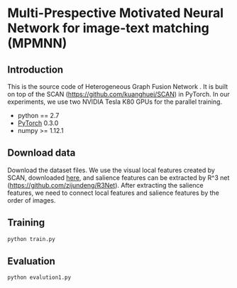 # Multi-Prespective Motivated Neural Network for image-text matching (MPMNN) 


## Introduction
This is the source code of Heterogeneous Graph Fusion Network . It is built on top of the SCAN (https://github.com/kuanghuei/SCAN) in PyTorch. In our experiments, we use two NVIDIA Tesla K80 GPUs for the parallel training. 
* python == 2.7
* [PyTorch](http://pytorch.org/) 0.3.0
* numpy >= 1.12.1

## Download data
Download the dataset files. We use the visual local features created by SCAN, downloaded [here](https://github.com/kuanghuei/SCAN), and salience features can be extracted by R^3 net (https://github.com/zijundeng/R3Net). After extracting the salience features, we need to connect local features and salience features by the order of images.

## Training

```bash
python train.py
```
## Evaluation
```bash
python evalution1.py
```



